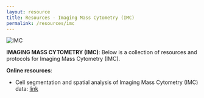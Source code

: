 ```yaml
---
layout: resource
title: Resources - Imaging Mass Cytometry (IMC)
permalink: /resources/imc
---
```


![IMC](https://raw.githubusercontent.com/tomashhurst/tomashhurst.github.io/master/images/IMC.jpg)

**IMAGING MASS CYTOMETRY (IMC)**: Below is a collection of resources and protocols for Imaging Mass Cytometry (IMC).

**Online resources**:
- Cell segmentation and spatial analysis of Imaging Mass Cytometry (IMC) data: [link](https://immunedynamics.github.io/spectre/spatial/)

<br />
<br />
<br />
<br />
